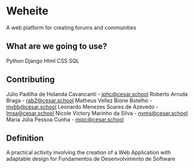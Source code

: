 # Weheite

A web platform for creating forums and communities

## What are we going to use?

Python
Django
Html
CSS
SQL

## Contributing

Júlio Padilha de Holanda Cavancanti - jphc@cesar.school
Roberto Arruda Braga - rab2@cesar.school
Matheus Vellez Bione Botelho - mvbb@cesar.school
Leonardo Menezes Soares de Azevedo - lmsa@cesar.school
Nicole Victory Marinho da Silva - nvms@cesar.school
Maria Júlia Pessoa Cunha - mjpc@cesar.school

## Definition

A practical activity involving the creation of a Web Application with adaptable design for Fundamentos de Desenvolvimento de Software
